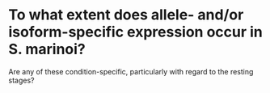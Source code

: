 # To what extent does allele- and/or isoform-specific expression occur in S. marinoi?

Are any of these condition-specific, particularly with regard to the resting stages?
